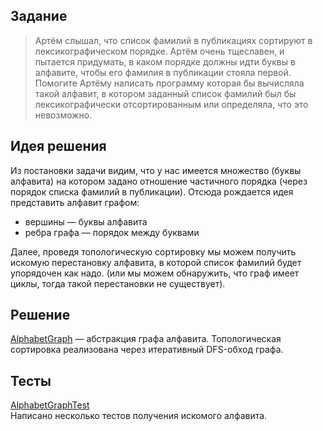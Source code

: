 
## Задание

> Артём слышал, что список фамилий в публикациях сортируют в лексикографическом порядке. Артём очень тщеславен, и пытается придумать, в каком порядке должны идти буквы в алфавите, чтобы его фамилия в публикации стояла первой. Помогите Артёму написать программу которая бы вычисляла такой алфавит, в котором заданный список фамилий был бы лексикографически отсортированным или определяла, что это невозможно.

## Идея решения
Из постановки задачи видим, что у нас имеется множество (буквы алфавита) на котором задано отношение частичного порядка (через порядок списка фамилий в публикации). Отсюда рождается идея представить алфавит графом:  
- вершины — буквы алфавита
- ребра графа — порядок между буквами

Далее, проведя топологическую сортировку мы можем получить искомую перестановку алфавита, в которой список фамилий будет упорядочен как надо. (или мы можем обнаружить, что граф имеет циклы, тогда такой перестановки не существует).

## Решение
[AlphabetGraph](src/alphabet_problem/AlphabetGraph.java) — абстракция графа алфавита. 
Топологическая сортировка реализована через итеративный DFS-обход графа.

## Тесты
[AlphabetGraphTest](src/alphabet_problem/AlphabetGraphTest.java)  
Написано несколько тестов получения искомого алфавита.
